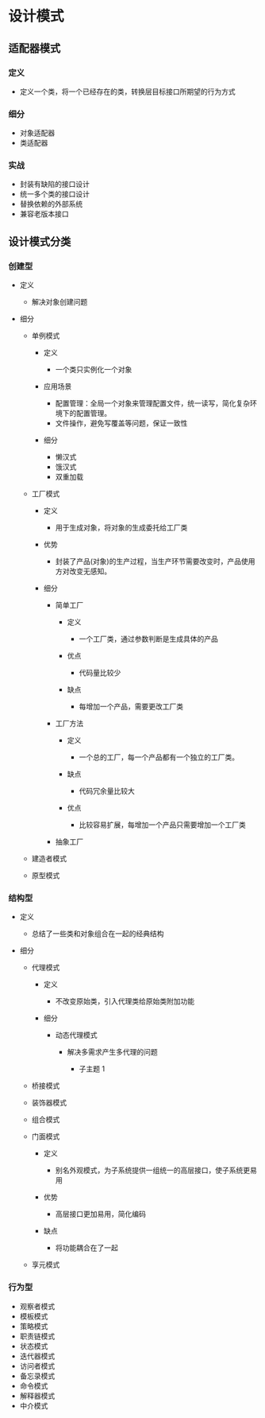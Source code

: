 # 设计模式

## 适配器模式

### 定义

- 定义一个类，将一个已经存在的类，转换层目标接口所期望的行为方式

### 细分

- 对象适配器
- 类适配器

### 实战

- 封装有缺陷的接口设计
- 统一多个类的接口设计
- 替换依赖的外部系统
- 兼容老版本接口

## 设计模式分类

### 创建型

- 定义

	- 解决对象创建问题

- 细分

	- 单例模式

		- 定义

			- 一个类只实例化一个对象

		- 应用场景

			- 配置管理：全局一个对象来管理配置文件，统一读写，简化复杂环境下的配置管理。
			- 文件操作，避免写覆盖等问题，保证一致性

		- 细分

			- 懒汉式
			- 饿汉式
			- 双重加载

	- 工厂模式

		- 定义

			- 用于生成对象，将对象的生成委托给工厂类

		- 优势

			- 封装了产品(对象)的生产过程，当生产环节需要改变时，产品使用方对改变无感知。

		- 细分

			- 简单工厂

				- 定义

					- 一个工厂类，通过参数判断是生成具体的产品

				- 优点

					- 代码量比较少

				- 缺点

					- 每增加一个产品，需要更改工厂类

			- 工厂方法

				- 定义

					- 一个总的工厂，每一个产品都有一个独立的工厂类。

				- 缺点

					- 代码冗余量比较大

				- 优点

					- 比较容易扩展，每增加一个产品只需要增加一个工厂类

			- 抽象工厂

	- 建造者模式
	- 原型模式

### 结构型

- 定义

	- 总结了一些类和对象组合在一起的经典结构

- 细分

	- 代理模式

		- 定义

			- 不改变原始类，引入代理类给原始类附加功能

		- 细分

			- 动态代理模式

				- 解决多需求产生多代理的问题

					- 子主题 1

	- 桥接模式
	- 装饰器模式
	- 组合模式
	- 门面模式

		- 定义

			- 别名外观模式，为子系统提供一组统一的高层接口，使子系统更易用

		- 优势

			- 高层接口更加易用，简化编码

		- 缺点

			- 将功能耦合在了一起

	- 享元模式

### 行为型

- 观察者模式
- 模板模式
- 策略模式
- 职责链模式
- 状态模式
- 迭代器模式
- 访问者模式
- 备忘录模式
- 命令模式
- 解释器模式
- 中介模式

